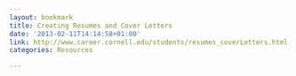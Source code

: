 ```yaml
---
layout: bookmark
title: Creating Resumes and Cover Letters
date: '2013-02-11T14:14:58+01:00'
link: http://www.career.cornell.edu/students/resumes_coverLetters.html
categories: Resources

---
```

